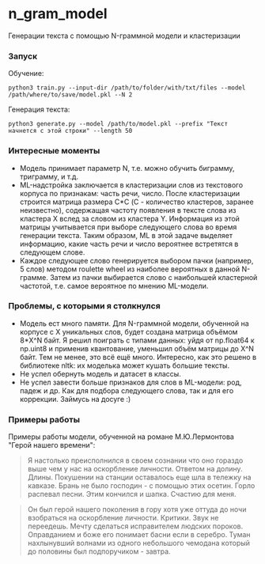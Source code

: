 # n_gram_model
Генерации текста с помощью N-граммной модели и кластеризации


### Запуск
Обучение:
```
python3 train.py --input-dir /path/to/folder/with/txt/files --model /path/where/to/save/model.pkl --N 2

```

Генерация текста:
```
python3 generate.py --model /path/to/model.pkl --prefix "Текст начнется с этой строки" --length 50

```

### Интересные моменты
- Модель принимает параметр N, т.е. можно обучить биграмму, триграмму, и т.д.
- ML-надстройка заключается в кластеризации слов из текстового корпуса по признакам: часть речи, число. После кластеризации строится матрица размера C*C (С - количество кластеров, заранее неизвестно), содержащая частоту появления в тексте слова из кластера X вслед за словом из кластера Y. Информация из этой матрицы учитывается при выборе следующего слова во время генерации текста. Таким образом, ML в этой задаче выделяет информацию, какие часть речи и число вероятнее встретятся в следующем слове.
- Каждое следующее слово генерируется выбором пачки (например, 5 слов) методом roulette wheel из наиболее вероятных в данной N-грамме. Затем из пачки выбирается слово с наибольшей кластерной частотой, т.е. самое вероятное по мнению ML-модели.


### Проблемы, с которыми я столкнулся
- Модель ест много памяти. Для N-граммной модели, обученной на корпусе с X уникальных слов, будет создана матрица объёмом 8*X^N байт. Я решил поиграть с типами данных: уйдя от np.float64 к np.uint8 и применив квантование, уменьшил объём матрицы до X^N байт. Тем не менее, это всё ещё много. Интересно, как это решено в библиотеке nltk: их моделька может кушать большие тексты.
- Не успел обернуть модель и датасет в классы.
- Не успел завести больше признаков для слов в ML-модели: род, падеж и др. Как для подбора следующего слова, так и для его коррекции.
Займусь на досуге :)


### Примеры работы

Примеры работы модели, обученной на романе М.Ю.Лермонтова "Герой нашего времени":

> Я настолько преисполнился в своем сознании что оно гораздо выше чем у нас на оскорбление личности. Ответом на долину. Длины. Покушении на станции оставалось еще шла в тележку на кавказе. Брань не было господин - с помощью этих осетин. Горло распевал песни. Этим кончился и шапка. Счастию для меня.

> Он был герой нашего поколения в гору хотя уже оттуда до ночи взобраться на оскорбление личности. Критики. Звук не переедешь. Мечту сделаться исправителем людских пороков. Оправданием и боже его понимает басни если в серебро. Туман нахлынувший волнами из одного небольшого чемодана который до половины был подпоручиком - завтра.
